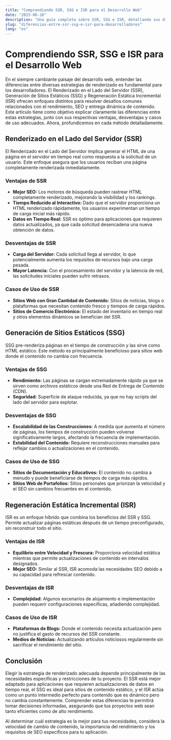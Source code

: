 ```yaml
---
title: "Comprendiendo SSR, SSG e ISR para el Desarrollo Web"
date: "2025-06-28"
description: "Una guía completa sobre SSR, SSG e ISR, detallando sus diferencias, ventajas, desventajas y casos de uso reales."
slug: "diferencias-entre-ssr-ssg-e-isr-para-desarrolladores"
lang: "es"
---
```


# Comprendiendo SSR, SSG e ISR para el Desarrollo Web

En el siempre cambiante paisaje del desarrollo web, entender las diferencias entre diversas estrategias de renderizado es fundamental para los desarrolladores. El Renderizado en el Lado del Servidor (SSR), Generación de Sitios Estáticos (SSG) y Regeneración Estática Incremental (ISR) ofrecen enfoques distintos para resolver desafíos comunes relacionados con el rendimiento, SEO y entrega dinámica de contenido. Este artículo tiene como objetivo explicar claramente las diferencias entre estas estrategias, junto con sus respectivas ventajas, desventajas y casos de uso adecuados. Ahora, profundicemos en cada método detalladamente.

## Renderizado en el Lado del Servidor (SSR)

El Renderizado en el Lado del Servidor implica generar el HTML de una página en el servidor en tiempo real como respuesta a la solicitud de un usuario. Este enfoque asegura que los usuarios reciban una página completamente renderizada inmediatamente.

### Ventajas de SSR
- **Mejor SEO:** Los motores de búsqueda pueden rastrear HTML completamente renderizado, mejorando la visibilidad y los rankings.
- **Tiempo Reducido al Interactivo:** Dado que el servidor proporciona un HTML renderizado rápidamente, los usuarios experimentan un tiempo de carga inicial más rápido.
- **Datos en Tiempo Real:** SSR es óptimo para aplicaciones que requieren datos actualizados, ya que cada solicitud desencadena una nueva obtención de datos.

### Desventajas de SSR
- **Carga del Servidor:** Cada solicitud llega al servidor, lo que potencialmente aumenta los requisitos de recursos bajo una carga pesada.
- **Mayor Latencia:** Con el procesamiento del servidor y la latencia de red, las solicitudes iniciales pueden sufrir retrasos.

### Casos de Uso de SSR
- **Sitios Web con Gran Cantidad de Contenido:** Sitios de noticias, blogs o plataformas que necesitan contenido fresco y tiempos de carga rápidos.
- **Sitios de Comercio Electrónico:** El estado del inventario en tiempo real y otros elementos dinámicos se benefician del SSR.

## Generación de Sitios Estáticos (SSG)

SSG pre-renderiza páginas en el tiempo de construcción y las sirve como HTML estático. Este método es principalmente beneficioso para sitios web donde el contenido no cambia con frecuencia.

### Ventajas de SSG
- **Rendimiento:** Las páginas se cargan extremadamente rápido ya que se sirven como archivos estáticos desde una Red de Entrega de Contenido (CDN).
- **Seguridad:** Superficie de ataque reducida, ya que no hay scripts del lado del servidor para explotar.

### Desventajas de SSG
- **Escalabilidad de las Construcciones:** A medida que aumenta el número de páginas, los tiempos de construcción pueden volverse significativamente largos, afectando la frecuencia de implementación.
- **Estabilidad del Contenido:** Requiere reconstrucciones manuales para reflejar cambios o actualizaciones en el contenido.

### Casos de Uso de SSG
- **Sitios de Documentación y Educativos:** El contenido no cambia a menudo y puede beneficiarse de tiempos de carga más rápidos.
- **Sitios Web de Portafolios:** Sitios personales que priorizan la velocidad y el SEO sin cambios frecuentes en el contenido.

## Regeneración Estática Incremental (ISR)

ISR es un enfoque híbrido que combina los beneficios del SSR y SSG. Permite actualizar páginas estáticas después de un tiempo preconfigurado, sin reconstruir todo el sitio.

### Ventajas de ISR
- **Equilibrio entre Velocidad y Frescura:** Proporciona velocidad estática mientras que permite actualizaciones de contenido en intervalos designados.
- **Mejor SEO:** Similar al SSR, ISR acomoda las necesidades SEO debido a su capacidad para refrescar contenido.

### Desventajas de ISR
- **Complejidad:** Algunos escenarios de alojamiento e implementación pueden requerir configuraciones específicas, añadiendo complejidad.

### Casos de Uso de ISR
- **Plataformas de Blogs:** Donde el contenido necesita actualización pero no justifica el gasto de recursos del SSR constante.
- **Medios de Noticias:** Actualizando artículos noticiosos regularmente sin sacrificar el rendimiento del sitio.

## Conclusión

Elegir la estrategia de renderizado adecuada depende principalmente de las necesidades específicas y restricciones de tu proyecto. El SSR está mejor adaptado para aplicaciones que requieren actualizaciones de datos en tiempo real, el SSG es ideal para sitios de contenido estático, y el ISR actúa como un punto intermedio perfecto para contenido que es dinámico pero no cambia constantemente. Comprender estas diferencias te permitirá tomar decisiones informadas, asegurando que tus proyectos web sean tanto eficientes como de alto rendimiento.

Al determinar cuál estrategia es la mejor para tus necesidades, considera la velocidad de cambio de contenido, la importancia del rendimiento y los requisitos de SEO específicos para tu aplicación.